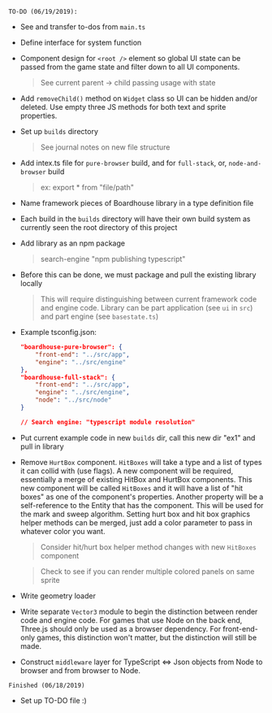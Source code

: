 ``TO-DO (06/19/2019):``

* See and transfer to-dos from ``main.ts``
* Define interface for system function
* Component design for ``<root />`` element so global UI state can be passed from the game state and filter down to all UI components.
    > See current parent -> child passing usage with state
* Add ``removeChild()`` method on ``Widget`` class so UI can be hidden and/or deleted. Use empty three JS methods for both text and sprite properties.
* Set up ``builds`` directory
    > See journal notes on new file structure
* Add intex.ts file for ``pure-browser`` build, and for ``full-stack``, or, ``node-and-browser`` build
    > ex: export * from "file/path"
* Name framework pieces of Boardhouse library in a type definition file
* Each build in the ``builds`` directory will have their own build system as currently seen the root directory of this project
* Add library as an npm package
    > search-engine "npm publishing typescript"
* Before this can be done, we must package and pull the existing library locally
    > This will require distinguishing between current framework code and engine code. Library can be part application (see ``ui`` in ``src``) and part engine (see ``basestate.ts``)
* Example tsconfig.json:
    ```json
    "boardhouse-pure-browser": {
        "front-end": "../src/app",
        "engine": "../src/engine"
    },
    "boardhouse-full-stack": {
        "front-end": "../src/app",
        "engine": "../src/engine",
        "node": "../src/node"
    }

    // Search engine: "typescript module resolution"
* Put current example code in new ``builds`` dir, call this new dir "ex1" and pull in library
* Remove ``HurtBox`` component. ``HitBoxes`` will take a type and a list of types it can collid with (use flags). A new component will be required, essentially a merge of existing HitBox and HurtBox components. This new component will be called ``HitBoxes`` and it will have a list of "hit boxes" as one of the component's properties. Another property will be a self-reference to the Entity that has the component. This will be used for the mark and sweep algorithm. Setting hurt box and hit box graphics helper methods can be merged, just add a color parameter to pass in whatever color you want.
    > Consider hit/hurt box helper method changes with new ``HitBoxes`` component

    > Check to see if you can render multiple colored panels on same sprite
* Write geometry loader
* Write separate ``Vector3`` module to begin the distinction between render code and engine code. For games that use Node on the back end, Three.js should only be used as a browser dependency. For front-end-only games, this distinction won't matter, but the distinction will still be made.
* Construct ``middleware`` layer for TypeScript <=> Json objects from Node to browser and from browser to Node.

``Finished (06/18/2019)``
* Set up TO-DO file :)